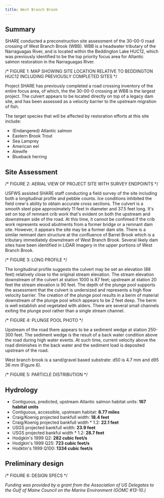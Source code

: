 ```yaml
---
title: West Branch Brook
---
```

Summary
-------

SHARE conducted a preconstruction site assessment of the 30-00-0 road crossing of West Branch Brook (WBB). WBB is a headwater tributary of the Narraguagas River, and is located within the Beddington Lake HUC12, which was previously identified to be the top priority focus area for Altantic salmon restoration in the Narraguagas River.


/* FIGURE 1: MAP SHOWING SITE LOCATION RELATIVE TO BEDDINGTON HUC12 INCLUDING PREVIOUSLY COMPLETED SITES */


Project SHARE has previously completed a road crossing inventory of the entire focus area, of which, the the 30-00-0 crossing at WBB is the largest project. The culvert appears to be located directly on top of a legacy dam site, and has been assessed as a velocity barrier to the upstream migration of fish.

The target species that will be affected by restoration efforts at this site include:

- (Endangered) Atlantic salmon
- Eastern Brook Trout
- Sea Lamprey
- American eel
- Alewife
- Blueback herring

Site Assessment
---------------


/* FIGURE 2: AERIAL VIEW OF PROJECT SITE WITH SURVEY ENDPOINTS */


USFWS assisted SHARE staff conducting a field survey of the site including both a longitudinal profile and pebble counts. Ice conditions inhibited the field crew's ability to obtain accurate cross sections. The culvert is a smooth steel pipe approximately 11 feet in diameter and 37.5 feet long. It's set on top of remnant crib work that's evident on both the upstream and downstream side of the road. At this time, it cannot be confimed if the crib work represents wood abutments from a former bridge or a remnant dam site. However, it appears the site may be a former dam site. There is a similar remnant dam structure at the confluence of Barrel Brook which is a tributary immediately downstream of West Branch Brook. Several likely dam sites have been identified in LiDAR imagery in the upper portions of West Branch Brook.


/* FIGURE 3: LONG PROFILE */


The longitudinal profile suggests the culvert may be set an elevation (88 feet) relatively close to the original stream elevation. The stream elevation downstream of the culvert at station 1000 is 87 feet; upstream at station 20 feet the stream elevation is 90 feet. The depth of the plunge pool supports the assessment that the culvert is undersized and represents a high flow velocity barrier. The creation of the plunge pool results in a berm of material downstream of the plunge pool which appears to be 2 feet deep. The berm is well establish and vegetated with alders. There are several small channels exiting the plunge pool rather than a single stream channel. 


/* FIGURE 4: PLUNGE POOL PHOTO */


Upstream of the road there appears to be a sediment wedge at station 250-300 feet. The sediment wedge is the result of a back water condition above the road during high water events. At such time, current velocity above the road diminishes in the back water and the sediment load is deposited upstream of the road.

West branch brook is a sand/gravel based substrate: d50 is 4.7 mm and d95 36 mm (Figure 6).


/* FIGURE 5: PARTICLE DISTRIBUTION */


Hydrology
---------

- Contiguous, predicted, upstream Atlantic salmon habitat units: **167 habitat units**
- Contiguous, accessible, upstream habitat: **8.77 miles**
- Craig/Koenig projected bankfull width: **18.4 feet**
- Craig/Koenig projected bankfull width * 1.2: **22.1 feet**
- USGS projected bankfull width: **23.9 feet**
- USGS projected bankful width * 1.2: **28.7 feet**
- Hodgkin's 1999 Q2: **282 cubic feet/s**
- Hodgkin's 1999 Q25: **723 cubic feet/s**
- Hodktin's 1999 Q100: **1334 cubic feet/s**


Preliminary design
------------------


/* FIGURE 6: DESIGN SPECS */


_Funding was provided by a grant from the Association of US Delegates to the Gulf of Maine Council on the Marine Environment (GOMC #13-10.)_
